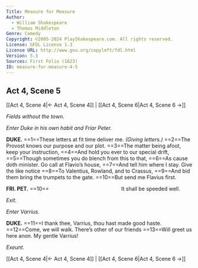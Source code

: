 ```yaml
---
Title: Measure for Measure
Author: 
  - William Shakespeare
  - Thomas Middleton
Genre: Comedy
Copyright: ©2005-2024 PlayShakespeare.com. All rights reserved.
License: GFDL License 1.3
License URL: http://www.gnu.org/copyleft/fdl.html
Version: 5.3
Sources: First Folio (1623)
ID: measure-for-measure-4-5
---
```


## Act 4, Scene 5
[[Act 4, Scene 4|← Act 4, Scene 4]] | [[Act 4, Scene 6|Act 4, Scene 6 →]]

*Fields without the town.*

*Enter Duke in his own habit and Friar Peter.*

**DUKE.**
==1==These letters at fit time deliver me.
*(Giving letters.)*
==2==The Provost knows our purpose and our plot.
==3==The matter being afoot, keep your instruction,
==4==And hold you ever to our special drift,
==5==Though sometimes you do blench from this to that,
==6==As cause doth minister. Go call at Flavio’s house,
==7==And tell him where I stay. Give the like notice
==8==To Valentius, Rowland, and to Crassus,
==9==And bid them bring the trumpets to the gate.
==10==But send me Flavius first.

**FRI. PET.**
==10==              It shall be speeded well.

*Exit.*

*Enter Varrius.*

**DUKE.**
==11==I thank thee, Varrius, thou hast made good haste.
==12==Come, we will walk. There’s other of our friends
==13==Will greet us here anon. My gentle Varrius!

*Exeunt.*

[[Act 4, Scene 4|← Act 4, Scene 4]] | [[Act 4, Scene 6|Act 4, Scene 6 →]]